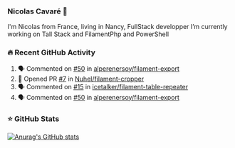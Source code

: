 ### Nicolas Cavaré 👋

I'm Nicolas from France, living in Nancy, FullStack developper
I’m currently working on Tall Stack and FilamentPhp and PowerShell 
 

### 🔥 Recent GitHub Activity

<!--START_SECTION:activity-->
1. 🗣 Commented on [#50](https://github.com/alperenersoy/filament-export/issues/50) in [alperenersoy/filament-export](https://github.com/alperenersoy/filament-export)
2. 💪 Opened PR [#7](https://github.com/Nuhel/filament-cropper/pull/7) in [Nuhel/filament-cropper](https://github.com/Nuhel/filament-cropper)
3. 🗣 Commented on [#15](https://github.com/icetalker/filament-table-repeater/issues/15) in [icetalker/filament-table-repeater](https://github.com/icetalker/filament-table-repeater)
4. 🗣 Commented on [#50](https://github.com/alperenersoy/filament-export/issues/50) in [alperenersoy/filament-export](https://github.com/alperenersoy/filament-export)
<!--END_SECTION:activity-->


### ⭐ GitHub Stats

[![Anurag's GitHub stats](https://github-readme-stats.vercel.app/api?username=ncavare&count_private=true&show_icons=true)](https://github.com/anuraghazra/github-readme-stats)
